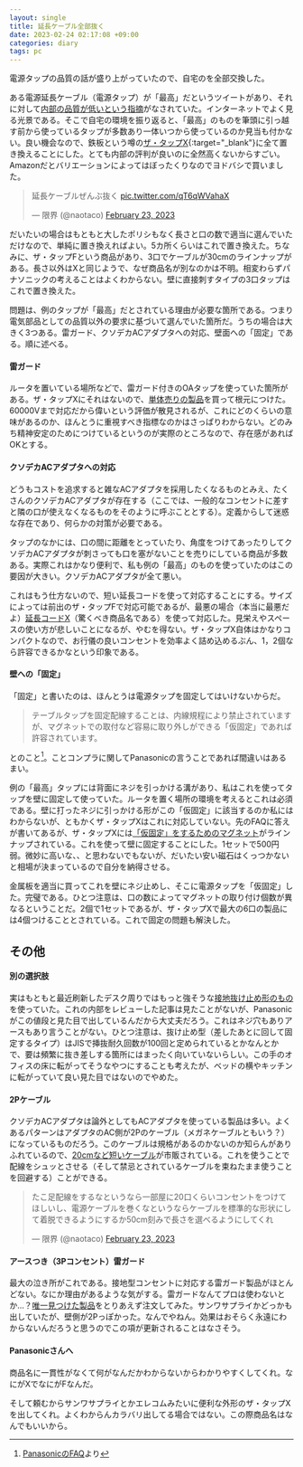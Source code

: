 ```yaml
---
layout: single
title: 延長ケーブル全部抜く
date: 2023-02-24 02:17:08 +09:00
categories: diary
tags: pc
---
```


電源タップの品質の話が盛り上がっていたので、自宅のを全部交換した。

ある電源延長ケーブル（電源タップ）が「最高」だというツイートがあり、それに対して[内部の品質が低いという指摘](https://honeshabri.hatenablog.com/entry/Disassembling_power_strips)がなされていた。インターネットでよく見る光景である。そこで自宅の環境を振り返ると、「最高」のものを筆頭に引っ越す前から使っているタップが多数あり一体いつから使っているのか見当も付かない。良い機会なので、鉄板という噂の[ザ・タップX](https://panasonic.jp/tap/products/tap_x.html){:target="_blank"}に全て置き換えることにした。とても内部の評判が良いのに全然高くないからすごい。Amazonだとバリエーションによってはぼったくりなのでヨドバシで買いました。

<blockquote class="twitter-tweet"><p lang="ja" dir="ltr">延長ケーブルぜんぶ抜く <a href="https://t.co/qT6qWVahaX">pic.twitter.com/qT6qWVahaX</a></p>&mdash; 限界 (@naotaco) <a href="https://twitter.com/naotaco/status/1628662700355244032?ref_src=twsrc%5Etfw">February 23, 2023</a></blockquote> <script async src="https://platform.twitter.com/widgets.js" charset="utf-8"></script> 

だいたいの場合はもともと大したポリシもなく長さと口の数で適当に選んでいただけなので、単純に置き換えればよい。5カ所くらいはこれで置き換えた。ちなみに、ザ・タップFという商品があり、3口でケーブルが30cmのラインナップがある。長さ以外はXと同じようで、なぜ商品名が別なのかは不明。相変わらずパナソニックの考えることはよくわからない。壁に直接刺すタイプの3口タップはこれで置き換えた。

問題は、例のタップが「最高」だとされている理由が必要な箇所である。つまり電気部品としての品質以外の要求に基づいて選んでいた箇所だ。うちの場合は大きく3つある。雷ガード、クソデカACアダプタへの対応、壁面への「固定」である。順に述べる。

#### 雷ガード

ルータを置いている場所などで、雷ガード付きのOAタップを使っていた箇所がある。ザ・タップXにそれはないので、[単体売りの製品](https://www.amazon.co.jp/gp/product/B07V1CM74F/)を買って根元につけた。60000Vまで対応だから偉いという評価が散見されるが、これにどのくらいの意味があるのか、ほんとうに重視すべき指標なのかはさっぱりわからない。どのみち精神安定のためにつけているというのが実際のところなので、存在感があればOKとする。

#### クソデカACアダプタへの対応

どうもコストを追求すると雑なACアダプタを採用したくなるものとみえ、たくさんのクソデカACアダプタが存在する（ここでは、一般的なコンセントに差すと隣の口が使えなくなるものをそのように呼ぶこととする）。定義からして迷惑な存在であり、何らかの対策が必要である。

タップのなかには、口の間に距離をとっていたり、角度をつけてあったりしてクソデカACアダプタが刺さっても口を塞がないことを売りにしている商品が多数ある。実際これはかなり便利で、私も例の「最高」のものを使っていたのはこの要因が大きい。クソデカACアダプタが全て悪い。

これはもう仕方ないので、短い延長コードを使って対応することにする。サイズによっては前出のザ・タップFで対応可能であるが、最悪の場合（本当に最悪だよ）[延長コードX](https://panasonic.jp/tap/p-db/WHA49101WP.html)（驚くべき商品名である）を使って対応した。見栄えやスペースの使い方が悲しいことになるが、やむを得ない。ザ・タップX自体はかなりコンパクトなので、お行儀の良いコンセントを効率よく詰め込めるぶん、1，2個なら許容できるかなという印象である。

#### 壁への「固定」

「固定」と書いたのは、ほんとうは電源タップを固定してはいけないからだ。

> テーブルタップを固定配線することは、内線規程により禁止されていますが、マグネットでの取付など容易に取り外しができる「仮固定」であれば許容されています。

とのこと[^1]。ことコンプラに関してPanasonicの言うことであれば間違いはあるまい。

例の「最高」タップには背面にネジを引っかける溝があり、私はこれを使ってタップを壁に固定して使っていた。ルータを置く場所の環境を考えるとこれは必須である。壁に打ったネジに引っかける形がこの「仮固定」に該当するのか私にはわからないが、ともかくザ・タップXはこれに対応していない。先のFAQに答えが書いてあるが、ザ・タップXには[「仮固定」をするためのマグネット](https://panasonic.jp/tap/p-db/WH9000P.html)がラインナップされている。これを使って壁に固定することにした。1セットで500円弱。微妙に高いな、、と思わないでもないが、だいたい安い磁石はくっつかないと相場が決まっているので自分を納得させる。

金属板を適当に買ってこれを壁にネジ止めし、そこに電源タップを「仮固定」した。完璧である。ひとつ注意は、口の数によってマグネットの取り付け個数が異なるということだ。2個で1セットであるが、ザ・タップXで最大の6口の製品には4個つけることとされている。これで固定の問題も解決した。

## その他

#### 別の選択肢

実はもともと最近刷新したデスク周りではもっと強そうな[接地抜け止め形のもの](https://www.yodobashi.com/product/100000001000467514/)を使っていた。これの内部をレビューした記事は見たことがないが、Panasonicがこの値段と見た目で出しているんだから大丈夫だろう。これはネジ穴もありアースもあり言うことがない。ひとつ注意は、抜け止め型（差したあとに回して固定するタイプ）はJISで挿抜耐久回数が100回と定められているとかなんとかで、要は頻繁に抜き差しする箇所にはまったく向いていないらしい。この手のオフィスの床に転がってそうなやつにすることも考えたが、ベッドの横やキッチンに転がっていて良い見た目ではないのでやめた。

#### 2Pケーブル

クソデカACアダプタは論外としてもACアダプタを使っている製品は多い。よくあるパターンはアダプタのAC側が2Pのケーブル（メガネケーブルともいう？）になっているものだろう。このケーブルは規格があるのかないのか知らんがありふれているので、[20cmなど短いケーブル](https://www.yodobashi.com/product/100000001002846984/)が市販されている。これを使うことで配線をシュッとさせる（そして禁忌とされているケーブルを束ねたまま使うことを回避する）ことができる。

<blockquote class="twitter-tweet"><p lang="ja" dir="ltr">たこ足配線をするなというなら一部屋に20口くらいコンセントをつけてほしいし、電源ケーブルを巻くなというならケーブルを標準的な形状にして着脱できるようにするか50cm刻みで長さを選べるようにしてくれ</p>&mdash; 限界 (@naotaco) <a href="https://twitter.com/naotaco/status/1628679578775605249?ref_src=twsrc%5Etfw">February 23, 2023</a></blockquote> <script async src="https://platform.twitter.com/widgets.js" charset="utf-8"></script> 

#### アースつき（3Pコンセント）雷ガード

最大の泣き所がこれである。接地型コンセントに対応する雷ガード製品がほとんどない。なにか理由があるような気がする。雷ガードなんてプロは使わないとか…？[唯一見つけた製品](https://www.amazon.co.jp/gp/product/B00458G674/)をとりあえず注文してみた。サンワサプライかどっかも出していたが、壁側が2Pっぽかった。なんでやねん。効果はおそらく永遠にわからないんだろうと思うのでこの項が更新されることはなさそう。

#### Panasonicさんへ

商品名に一貫性がなくて何がなんだかわからないからわかりやすくしてくれ。なにがXでなにがFなんだ。

そして頼むからサンワサプライとかエレコムみたいに便利な外形のザ・タップXを出してくれ。よくわからんカラバリ出してる場合ではない。この際商品名はなんでもいいから。


[^1]: [PanasonicのFAQ](https://jpn.faq.panasonic.com/app/answers/detail/a_id/105666/~/%E3%80%90%E3%82%B6%E3%83%BB%E3%82%BF%E3%83%83%E3%83%97%E3%82%B7%E3%83%AA%E3%83%BC%E3%82%BA%E3%80%91%E3%82%BF%E3%83%83%E3%83%97%E3%82%92%E5%9B%BA%E5%AE%9A%E3%81%97%E3%81%A6%E4%BD%BF%E7%94%A8%E3%81%97%E3%81%9F%E3%81%84%E3%81%AE%E3%81%A7%E3%81%99%E3%81%8C%E3%80%81%E3%83%9E%E3%82%B0%E3%83%8D%E3%83%83%E3%83%88%E4%BD%BF%E7%94%A8%E3%81%AA%E3%81%A9%E3%80%81%E3%81%9D%E3%81%AE%E5%A0%B4%E5%90%88%E3%81%AE%E6%96%B9%E6%B3%95%E3%81%AB%E3%81%A4%E3%81%84%E3%81%A6%E6%95%99%E3%81%88%E3%81%A6%E3%81%8F%E3%81%A0%E3%81%95%E3%81%84%E3%80%82)より

